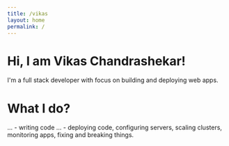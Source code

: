 ```yaml
---
title: /vikas
layout: home
permalink: /
---
```


# Hi, I am Vikas Chandrashekar!  
  
I'm a full stack developer with focus on building and deploying web apps. 

# What I do?
... - writing code
... - deploying code, configuring servers, scaling clusters, monitoring apps, fixing and breaking things.

